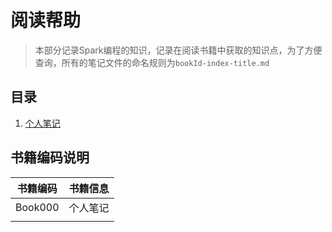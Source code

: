 # 阅读帮助
> 本部分记录Spark编程的知识，记录在阅读书籍中获取的知识点，为了方便查询，所有的笔记文件的命名规则为`bookId-index-title.md`

## 目录
1. [个人笔记](./Book000-00-Directory.md)


## 书籍编码说明
|书籍编码|书籍信息|
|:------:|:------|
|Book000|个人笔记|
|||
